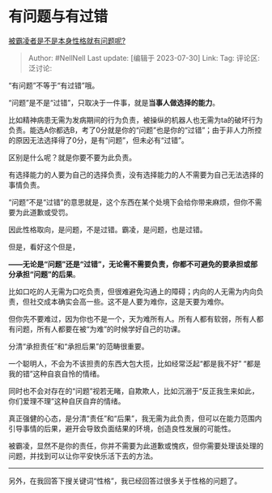 # 有问题与有过错
[被霸凌者是不是本身性格就有问题呢?](https://www.zhihu.com/question/607445053/answer/3142056067)

> Author: #NellNell
> Last update: [编辑于 2023-07-30]
> Link:
> Tag:
> 评论区:
> 泛讨论:

“有问题”不等于“有过错”哦。

“问题”是不是“过错”，只取决于一件事，就是**当事人做选择的能力**。

比如精神病患无需为发病期间的行为负责，被操纵的机器人也无需为ta的破坏行为负责。能选A你都选B，考了0分就是你的“问题”也是你的“过错”；由于非人力所控的原因无法选择得了0分，是有“问题”，但未必有“过错”。

区别是什么呢？就是你要不要为此负责。

有选择能力的人要为自己的选择负责，没有选择能力的人不需要为自己无法选择的事情负责。

“问题”不是“过错”的意思就是，这个东西在某个处境下会给你带来麻烦，但你不需要为此道歉或受罚。

因此性格取向，是问题，不是过错。霸凌，是问题，也是过错。

但是，看好这个但是，

**——无论是“问题”还是“过错”，无论需不需要负责，你都不可避免的要承担或部分承担“问题”的后果**。

比如口吃的人无需为口吃负责，但很难避免沟通上的障碍；内向的人无需为内向负责，但社交成本确实会高一些。这不是人要为难你，这是天要为难你。

但你先不要难过，因为你也不是一个，天为难所有人。所有人都有软弱，所有人都有问题，所有人都要在被“为难”的时候学好自己的功课。

分清“承担责任”和“承担后果”的范畴很重要。

一个聪明人，不会为不该担责的东西大包大揽，比如经常泛起“都是我不好” “都是我的错”这种自哀自怜的情绪。

同时也不会对存在的“问题”视若无睹，自欺欺人，比如沉溺于“反正我生来如此，你们爱理不理”这种自厌自弃的情绪。

真正强健的心态，是分清“责任”和“后果”，我无需为此负责，但可以在能力范围内引导事情的后果，避开会导致负面结果的环境，创造良性发展的可能性。

被霸凌，显然不是你的责任，你并不需要为此道歉或愧疚，但你需要处理该处理的问题，并找到可以让你平安快乐活下去的方法。

--------------------

另外，在我回答下搜关键词“性格”，我已经回答过很多关于性格的问题了。